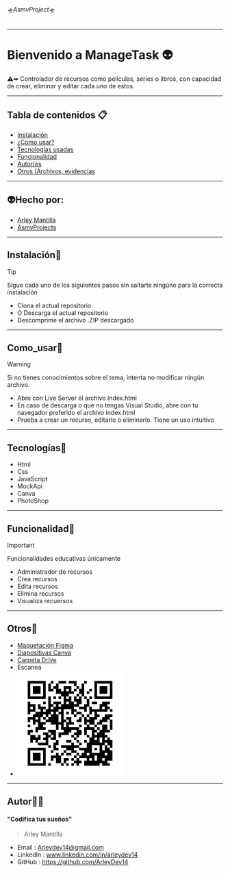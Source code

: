 ###### 🛸AsmvProject🛸

---
# Bienvenido a ManageTask 👽️
⚠️➡︎ Controlador de recursos como peliculas, series o libros, con capacidad de crear, eliminar y editar cada uno de estos.

---
## Tabla de contenidos 📋

- [Instalación](#Instalación) 
- [¿Como usar?](#Como_usar) 
- [Tecnologías usadas](#Tecnologías)
- [Funcionalidad](#Funcionalidad)
- [Autor/es](#Autor)
- [Otros (Archivos, evidencias](#Otros)
---
## 👽️Hecho por:
- [Arley Mantilla](#Autor)
- [AsmvProjects](#AsmvProjects)

---
## Instalación📂
> [!TIP]
>Sigue cada uno de los siguientes pasos sin saltarte ningúno para la correcta instalación
- Clona el actual repositorio
- O Descarga el actual repositorio
- Descomprime el archivo .ZIP descargado
---
## Como_usar💼
> [!WARNING]
>Si no tienes conocimientos sobre el tema, intenta no modificar ningún archivo.
- Abre con Live Server el archivo Index.html
- En caso de descarga o que no tengas Visual Studio, abre con tu navegador preferido el archivo index.html
- Prueba a crear un recurso, editarlo o eliminarlo. Tiene un uso intuitivo
---
## Tecnologías📱
- Html
- Css 
- JavaScript
- MockApi
- Canva
- PhotoShop

---
## Funcionalidad💭
> [!IMPORTANT]  
> Funcionalidades educativas únicamente
- Administrador de recursos
- Crea recursos
- Edita recursos
- Elimina recursos
- Visualiza recuersos
---
## Otros🔨
- [Maquetación Figma](https://www.figma.com/design/9B7sC7eCzlDfds2mNDkARE/Untitled?node-id=0-1&t=jp7oCwfOLHUBFffh-1)
- [Diapositivas Canva](https://www.canva.com/design/DAGPIKIsqHY/KT7Q6E6VNVkr6TGCMG2aKA/edit?utm_content=DAGPIKIsqHY&utm_campaign=designshare&utm_medium=link2&utm_source=sharebutton)
- [Carpeta Drive](https://drive.google.com/drive/folders/1_mNSWrYwsp4v4cLQNhKBJQgl7Ox631CJ?usp=sharing)
- Escanea
- ![Qr](img/qr.png)
---
## Autor👨‍💻
#### "Codifica tus sueños"
> Arley Mantilla
- Email : 		Arleydev14@gmail.com
- LinkedIn : 	www.linkedin.com/in/arleydev14
- GitHub :		https://github.com/ArleyDev14